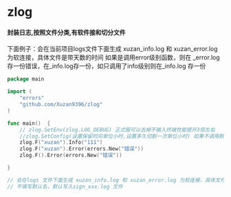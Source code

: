 # zlog
#### 封装日志,按照文件分类,有软件接和切分文件
下面例子：会在当前项目logs文件下面生成 xuzan_info.log 和 xuzan_error.log 为软连接，具体文件是带天数的时间  如果是调用error级别函数，则在 _error.log 存一份错误，在_info.log存一份，如只调用了info级别则在_info.log 存一份
```go
package main

import (
	"errors"
	"github.com/Xuzan9396/zlog"
)

func main()  {
	// zlog.SetEnv(zlog.LOG_DEBUG) 正式服可以去掉不输入终端性能提升3倍左右
	//zlog.SetConfig(设置保留时间单位小时,设置多久切割一次单位小时) 如果不调用默认 10天 24小时切割一次
	zlog.F("xuzan").Info("111")
	zlog.F("xuzan").Error(errors.New("错误"))
	zlog.F().Error(errors.New("错误"))

}

// 会在logs 文件下面生成 xuzan_info.log 和 xuzan_error.log 为软连接，具体文件是带天数的时间  如果是调用error级别函数，则在 _error.log 存一份错误，在_info.log存一份
// 不填写默认名，默认写入sign_xxx.log 文件

```
